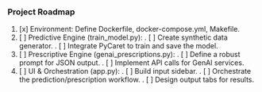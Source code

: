 ### Project Roadmap
1. [x] Environment: Define Dockerfile, docker-compose.yml, Makefile.
2. [ ] Predictive Engine (train_model.py):
  . [ ] Create synthetic data generator.
  . [ ] Integrate PyCaret to train and save the model.
3. [ ] Prescriptive Engine (genai_prescriptions.py):
  . [ ] Define a robust prompt for JSON output.
  . [ ] Implement API calls for GenAI services.
4. [ ] UI & Orchestration (app.py):
  . [ ] Build input sidebar.
  . [ ] Orchestrate the prediction/prescription workflow.
  . [ ] Design output tabs for results.
